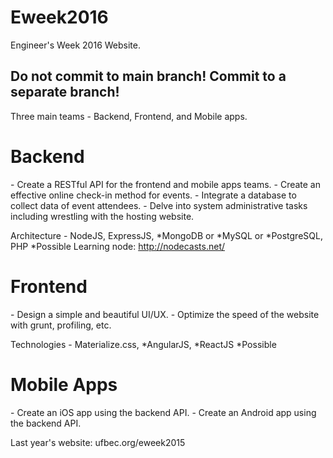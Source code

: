 # Eweek2016
Engineer's Week 2016 Website.

<h2>Do not commit to main branch! Commit to a separate branch!</h2>

Three main teams - Backend, Frontend, and Mobile apps.

<h1>Backend</h1>
- Create a RESTful API for the frontend and mobile apps teams.
- Create an effective online check-in method for events.
- Integrate a database to collect data of event attendees.
- Delve into system administrative tasks including wrestling with the hosting website.

Architecture - NodeJS, ExpressJS, *MongoDB or *MySQL or *PostgreSQL, PHP
*Possible
Learning node: http://nodecasts.net/

<h1>Frontend</h1>
- Design a simple and beautiful UI/UX.
- Optimize the speed of the website with grunt, profiling, etc.

Technologies - Materialize.css, *AngularJS, *ReactJS
*Possible

<h1>Mobile Apps</h1>
- Create an iOS app using the backend API.
- Create an Android app using the backend API.


Last year's website: ufbec.org/eweek2015
